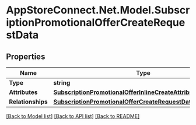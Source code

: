 # AppStoreConnect.Net.Model.SubscriptionPromotionalOfferCreateRequestData

## Properties

Name | Type | Description | Notes
------------ | ------------- | ------------- | -------------
**Type** | **string** |  | 
**Attributes** | [**SubscriptionPromotionalOfferInlineCreateAttributes**](SubscriptionPromotionalOfferInlineCreateAttributes.md) |  | 
**Relationships** | [**SubscriptionPromotionalOfferCreateRequestDataRelationships**](SubscriptionPromotionalOfferCreateRequestDataRelationships.md) |  | 

[[Back to Model list]](../README.md#documentation-for-models) [[Back to API list]](../README.md#documentation-for-api-endpoints) [[Back to README]](../README.md)

